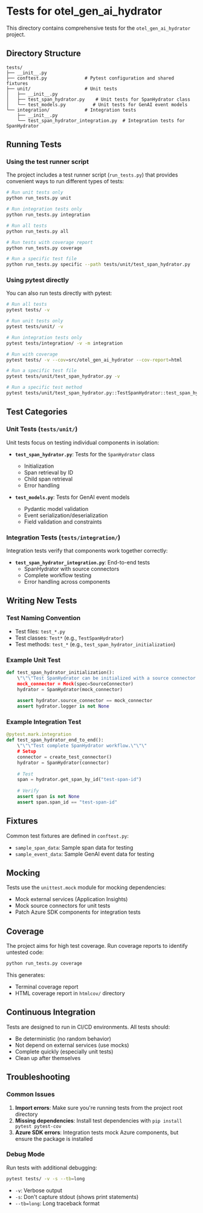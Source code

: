 # Tests for otel_gen_ai_hydrator

This directory contains comprehensive tests for the `otel_gen_ai_hydrator` project.

## Directory Structure

```
tests/
├── __init__.py
├── conftest.py              # Pytest configuration and shared fixtures
├── unit/                    # Unit tests
│   ├── __init__.py
│   ├── test_span_hydrator.py    # Unit tests for SpanHydrator class
│   └── test_models.py          # Unit tests for GenAI event models
└── integration/             # Integration tests
    ├── __init__.py
    └── test_span_hydrator_integration.py  # Integration tests for SpanHydrator
```

## Running Tests

### Using the test runner script

The project includes a test runner script (`run_tests.py`) that provides convenient ways to run different types of tests:

```bash
# Run unit tests only
python run_tests.py unit

# Run integration tests only  
python run_tests.py integration

# Run all tests
python run_tests.py all

# Run tests with coverage report
python run_tests.py coverage

# Run a specific test file
python run_tests.py specific --path tests/unit/test_span_hydrator.py
```

### Using pytest directly

You can also run tests directly with pytest:

```bash
# Run all tests
pytest tests/ -v

# Run unit tests only
pytest tests/unit/ -v

# Run integration tests only
pytest tests/integration/ -v -m integration

# Run with coverage
pytest tests/ -v --cov=src/otel_gen_ai_hydrator --cov-report=html

# Run a specific test file
pytest tests/unit/test_span_hydrator.py -v

# Run a specific test method
pytest tests/unit/test_span_hydrator.py::TestSpanHydrator::test_span_hydrator_initialization -v
```

## Test Categories

### Unit Tests (`tests/unit/`)

Unit tests focus on testing individual components in isolation:

- **`test_span_hydrator.py`**: Tests for the `SpanHydrator` class
  - Initialization
  - Span retrieval by ID
  - Child span retrieval
  - Error handling
  
- **`test_models.py`**: Tests for GenAI event models
  - Pydantic model validation
  - Event serialization/deserialization
  - Field validation and constraints

### Integration Tests (`tests/integration/`)

Integration tests verify that components work together correctly:

- **`test_span_hydrator_integration.py`**: End-to-end tests
  - SpanHydrator with source connectors
  - Complete workflow testing
  - Error handling across components

## Writing New Tests

### Test Naming Convention

- Test files: `test_*.py`
- Test classes: `Test*` (e.g., `TestSpanHydrator`)
- Test methods: `test_*` (e.g., `test_span_hydrator_initialization`)

### Example Unit Test

```python
def test_span_hydrator_initialization():
    \"\"\"Test SpanHydrator can be initialized with a source connector.\"\"\"
    mock_connector = Mock(spec=SourceConnector)
    hydrator = SpanHydrator(mock_connector)
    
    assert hydrator.source_connector == mock_connector
    assert hydrator.logger is not None
```

### Example Integration Test

```python
@pytest.mark.integration
def test_span_hydrator_end_to_end():
    \"\"\"Test complete SpanHydrator workflow.\"\"\"
    # Setup
    connector = create_test_connector()
    hydrator = SpanHydrator(connector)
    
    # Test
    span = hydrator.get_span_by_id("test-span-id")
    
    # Verify
    assert span is not None
    assert span.span_id == "test-span-id"
```

## Fixtures

Common test fixtures are defined in `conftest.py`:

- `sample_span_data`: Sample span data for testing
- `sample_event_data`: Sample GenAI event data for testing

## Mocking

Tests use the `unittest.mock` module for mocking dependencies:

- Mock external services (Application Insights)
- Mock source connectors for unit tests
- Patch Azure SDK components for integration tests

## Coverage

The project aims for high test coverage. Run coverage reports to identify untested code:

```bash
python run_tests.py coverage
```

This generates:
- Terminal coverage report
- HTML coverage report in `htmlcov/` directory

## Continuous Integration

Tests are designed to run in CI/CD environments. All tests should:
- Be deterministic (no random behavior)
- Not depend on external services (use mocks)
- Complete quickly (especially unit tests)
- Clean up after themselves

## Troubleshooting

### Common Issues

1. **Import errors**: Make sure you're running tests from the project root directory
2. **Missing dependencies**: Install test dependencies with `pip install pytest pytest-cov`
3. **Azure SDK errors**: Integration tests mock Azure components, but ensure the package is installed

### Debug Mode

Run tests with additional debugging:

```bash
pytest tests/ -v -s --tb=long
```

- `-v`: Verbose output
- `-s`: Don't capture stdout (shows print statements)
- `--tb=long`: Long traceback format
